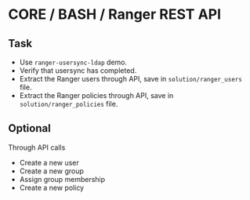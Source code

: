 # CORE / BASH / Ranger REST API

## Task
- Use `ranger-usersync-ldap` demo.
- Verify that usersync has completed.
- Extract the Ranger users through API, save in `solution/ranger_users` file.
- Extract the Ranger policies through API, save in `solution/ranger_policies` file.


## Optional
Through API calls
- Create a new user
- Create a new group
- Assign group membership
- Create a new policy
